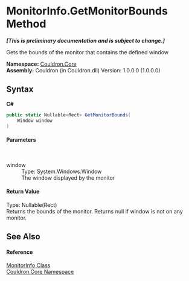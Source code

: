 # MonitorInfo.GetMonitorBounds Method 
 _**\[This is preliminary documentation and is subject to change.\]**_

Gets the bounds of the monitor that contains the defined window

**Namespace:**&nbsp;<a href="N_Couldron_Core">Couldron.Core</a><br />**Assembly:**&nbsp;Couldron (in Couldron.dll) Version: 1.0.0.0 (1.0.0.0)

## Syntax

**C#**<br />
``` C#
public static Nullable<Rect> GetMonitorBounds(
	Window window
)
```


#### Parameters
&nbsp;<dl><dt>window</dt><dd>Type: System.Windows.Window<br />The window displayed by the monitor</dd></dl>

#### Return Value
Type: Nullable(Rect)<br />Returns the bounds of the monitor. Returns null if window is not on any monitor.

## See Also


#### Reference
<a href="T_Couldron_Core_MonitorInfo">MonitorInfo Class</a><br /><a href="N_Couldron_Core">Couldron.Core Namespace</a><br />